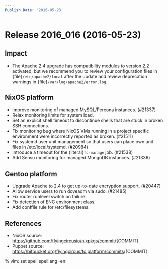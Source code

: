 ```yaml
---
Publish Date: '2016-05-23'
---
```


# Release 2016_016 (2016-05-23)

## Impact

- The Apache 2.4 upgrade has compatibility modules to version 2.2 activated,
  but we recommend you to review your configuration files
  in {file}`/etc/apache2/local` after the update
  and review deprecation warnings in {file}`/var/log/apache2/error.log`.

## NixOS platform

- Improve monitoring of managed MySQL/Percona instances. (#21337)
- Relax monitoring limits for system load.
- Set an explicit shell timeout to discontinue shells that are stuck in
  broken SSH connections.
- Fix monitoring bug where NixOS VMs running in a project specific environment
  were incorrectly reported as broken. (#21511)
- Fix systemd user unit management so that users can place own unit files in
  /etc/local/systemd. (#20984)
- Introduce a timeout for the {literal}`fc-manage` job. (#21538)
- Add Sensu monitoring for managed MongoDB instances. (#21336)

## Gentoo platform

- Upgrade Apache to 2.4 to get up-to-date encryption support. (#20447)
- Allow service users to run doveadm via sudo. (#21485)
- Fix router runlevel switch on failure.
- Fix detection of ENC environment class.
- Add conffile rule for /etc/filesystems.

## References

- NixOS source:
  <https://github.com/flyingcircusio/nixpkgs/commit>/\{COMMIT}
- Puppet source:
  <https://bitbucket.org/flyingcircus/fc.platform/commits>/\{COMMIT}

% vim: set spell spelllang=en:
